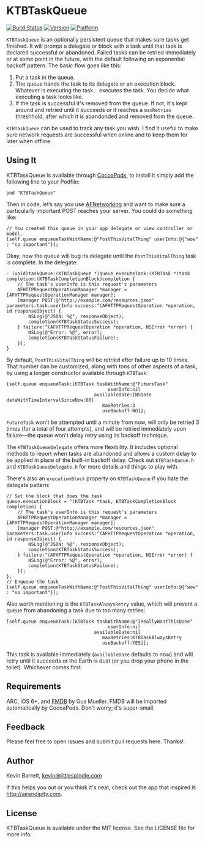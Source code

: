 # KTBTaskQueue

[![Build Status](https://travis-ci.org/kevboh/KTBTaskQueue.png?branch=master)](https://travis-ci.org/kevboh/KTBTaskQueue)
[![Version](http://cocoapod-badges.herokuapp.com/v/KTBTaskQueue/badge.png)](http://cocoadocs.org/docsets/KTBTaskQueue)
[![Platform](http://cocoapod-badges.herokuapp.com/p/KTBTaskQueue/badge.png)](http://cocoadocs.org/docsets/KTBTaskQueue)

`KTBTaskQueue` is an optionally persistent queue that makes sure tasks get finished. It will prompt a delegate or block with a task until that task is declared successful or abandoned. Failed tasks can be retried immediately or at some point in the future, with the default following an exponential backoff pattern. The basic flow goes like this:

1. Put a task in the queue.
2. The queue hands the task to its delegate or an execution block. Whatever is executing the task... executes the task. You decide what executing a task looks like.
3. If the task is successful it's removed from the queue. If not, it's kept around and retried until it succeeds or it reaches a `maxRetries` threshhold, after which it is abandonded and removed from the queue.

`KTBTaskQueue` can be used to track any task you wish. I find it useful to make sure network requests are successful when online and to keep them for later when offline.

## Using It

KTBTaskQueue is available through [CocoaPods](http://cocoapods.org), to install
it simply add the following line to your Podfile:

    pod "KTBTaskQueue"

Then in code, let’s say you use [AFNetworking](https://github.com/AFNetworking/AFNetworking) and want to make sure a particularly important POST reaches your server. You could do something like:

    // You created this queue in your app delegate or view controller or model.
    [self.queue enqueueTaskWithName:@"PostThisVitalThing" userInfo:@{"wow" : "so important"}];

Okay, now the queue will bug its delegate until the `PostThisVitalThing` task is complete. In the delegate:

    - (void)taskQueue:(KTBTaskQueue *)queue executeTask:(KTBTask *)task completion:(KTBTaskCompletionBlock)completion {
        // The task's userInfo is this request's parameters
        AFHTTPRequestOperationManager *manager = [AFHTTPRequestOperationManager manager];
        [manager POST:@"http://example.com/resources.json" parameters:task.userInfo success:^(AFHTTPRequestOperation *operation, id responseObject) {
            NSLog(@"JSON: %@", responseObject);
            completion(KTBTaskStatusSuccess);
        } failure:^(AFHTTPRequestOperation *operation, NSError *error) {
            NSLog(@"Error: %@", error);
            completion(KTBTaskStatusFailure);
        }];
    }

By default, `PostThisVitalThing` will be retried after failure up to 10 times. That number can be customized, along with tons of other aspects of a task, by using a longer constructor available through `KTBTask`:

    [self.queue enqueueTask:[KTBTask taskWithName:@"FutureTask"
                                         userInfo:nil
                                    availableDate:[NSDate dateWithTimeIntervalSinceNow:60]
                                       maxRetries:3
                                       useBackoff:NO]];

`FutureTask` won't be attempted until a minute from now, will only be retried 3 times (for a total of four attempts), and will be retried immediately upon failure—the queue won't delay retry using its backoff technique.

The `KTBTaskQueueDelegate` offers more flexibility. It includes optional methods to report when tasks are abandoned and allows a custom delay to be applied in place of the built-in backoff delay. Check out `KTBTaskQueue.h` and `KTBTaskQueueDelegate.h` for more details and things to play with.

There's also an `executionBlock` property on `KTBTaskQueue` if you hate the delegate pattern:

    // Set the block that does the task
    queue.executionBlock = ^(KTBTask *task, KTBTaskCompletionBlock completion) {
        // The task's userInfo is this request's parameters
        AFHTTPRequestOperationManager *manager = [AFHTTPRequestOperationManager manager];
        [manager POST:@"http://example.com/resources.json" parameters:task.userInfo success:^(AFHTTPRequestOperation *operation, id responseObject) {
            NSLog(@"JSON: %@", responseObject);
            completion(KTBTaskStatusSuccess);
        } failure:^(AFHTTPRequestOperation *operation, NSError *error) {
            NSLog(@"Error: %@", error);
            completion(KTBTaskStatusFailure);
        }];
    };
    // Enqueue the task
    [self.queue enqueueTaskWithName:@"PostThisVitalThing" userInfo:@{"wow" : "so important"}];

Also worth mentioning is the `KTBTaskAlwaysRetry` value, which will prevent a queue from abandoning a task due to too many retries:

    [self.queue enqueueTask:[KTBTask taskWithName:@"IReallyWantThisDone"
                                         userInfo:nil
                                    availableDate:nil
                                       maxRetries:KTBTaskAlwaysRetry
                                       useBackoff:YES]];

This task is available immediately (`availableDate` defaults to now) and will retry until it succeeds or the Earth is dust (or you drop your phone in the toilet). Whichever comes first.

## Requirements

ARC, iOS 6+, and [FMDB](https://github.com/ccgus/fmdb) by Gus Mueller. FMDB will be imported automatically by CocoaPods. Don't worry; it's super-small.

## Feedback

Please feel free to open issues and submit pull requests here. Thanks!

## Author

Kevin Barrett, kevin@littlespindle.com

If this helps you out or you think it's neat, check out the app that inspired it: http://airendipity.com.

## License

KTBTaskQueue is available under the MIT license. See the LICENSE file for more info.

